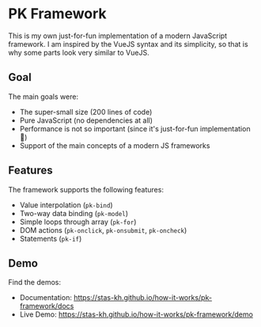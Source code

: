 # PK Framework
This is my own just-for-fun implementation of a modern JavaScript framework. I am inspired by the VueJS syntax and its simplicity, so that is why some parts look very similar to VueJS.

## Goal
The main goals were:
* The super-small size (200 lines of code)
* Pure JavaScript (no dependencies at all)
* Performance is not so important (since it's just-for-fun implementation 🤗)
* Support of the main concepts of a modern JS frameworks

## Features
The framework supports the following features:
* Value interpolation (`pk-bind`)
* Two-way data binding (`pk-model`)
* Simple loops through array (`pk-for`)
* DOM actions (`pk-onclick`, `pk-onsubmit`, `pk-oncheck`)
* Statements (`pk-if`)

## Demo
Find the demos: 
* Documentation: https://stas-kh.github.io/how-it-works/pk-framework/docs
* Live Demo: https://stas-kh.github.io/how-it-works/pk-framework/demo